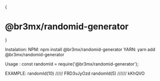 {<h1>@br3mx/randomid-generator</h1>}

Instalation:
NPM: npm install @br3mx/randomid-generator
YARN: yarn add @br3mx/randomid-generator

Usage :
const randomId = require('@br3mx/randomid-generator');

EXAMPLE:
randomId(10) ///// FRD3vJyOzd
randomId(5) ////// kKhQVO
